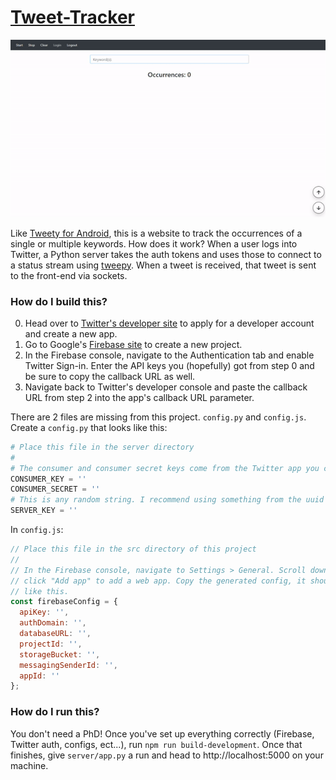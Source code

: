 # [Tweet-Tracker](https://tweeter-tracker.herokuapp.com/)

<p align="center">
  <img src="https://github.com/ctcuff/Tweet-Tracker/blob/master/example.gif">
</p>

Like [Tweety for Android](https://github.com/ctcuff/Tweety-Android), this is a website to track the occurrences of a single or multiple keywords. How does it work? When a user logs into Twitter, a Python server takes the auth tokens and uses those to connect to a status stream using [tweepy](https://github.com/tweepy/tweepy). When a tweet is received, that tweet is sent to the front-end via sockets.

### How do I build this?
0. Head over to [Twitter's developer site](https://developer.twitter.com/) to apply for a developer account and create a new app.
1. Go to Google's [Firebase site](https://firebase.google.com/) to create a new project.
2. In the Firebase console, navigate to the Authentication tab and enable Twitter Sign-in. Enter the API keys you (hopefully) got from step 0 and be sure to copy the callback URL as well.
3. Navigate back to Twitter's developer console and paste the callback URL from step 2 into the app's callback URL parameter.

There are 2 files are missing from this project. `config.py` and `config.js`. Create a `config.py` that looks like this:
```python
# Place this file in the server directory
#
# The consumer and consumer secret keys come from the Twitter app you created
CONSUMER_KEY = ''
CONSUMER_SECRET = ''
# This is any random string. I recommend using something from the uuid library
SERVER_KEY = ''
```
In `config.js`:
```javascript
// Place this file in the src directory of this project
//
// In the Firebase console, navigate to Settings > General. Scroll down and
// click "Add app" to add a web app. Copy the generated config, it should look
// like this.
const firebaseConfig = {
  apiKey: '',
  authDomain: '',
  databaseURL: '',
  projectId: '',
  storageBucket: '',
  messagingSenderId: '',
  appId: ''
};
```
### How do I run this?
You don't need a PhD! Once you've set up everything correctly (Firebase, Twitter auth, configs, ect...), run `npm run build-development`. Once that finishes, give `server/app.py` a run and head to http://localhost:5000 on your machine.
